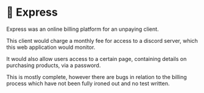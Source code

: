 # 🛒 Express

Express was an online billing platform for an unpaying client. 

This client would charge a monthly fee for access to a discord server, which this web application would monitor.

It would also allow users access to a certain page, containing details on purchasing products, via a password.

This is mostly complete, however there are bugs in relation to the billing process which have not been fully ironed out and no test written.

